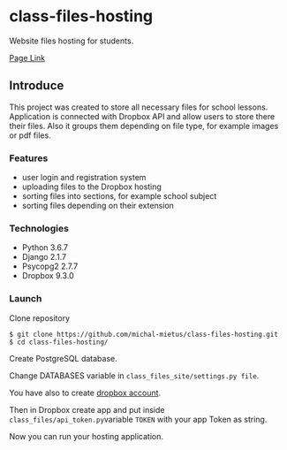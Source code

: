 # class-files-hosting
Website files hosting for students.

[Page Link](http://iel4.herokuapp.com/)

## Introduce
This project was created to store all necessary files for school lessons.
Application is connected with Dropbox API and allow users to store there their files. 
Also it groups them depending on file type, for example images or pdf files.

### Features
* user login and registration system
* uploading files to the Dropbox hosting
* sorting files into sections, for example school subject
* sorting files depending on their extension

### Technologies
* Python 3.6.7
* Django 2.1.7
* Psycopg2 2.7.7
* Dropbox 9.3.0

### Launch

Clone repository
```
$ git clone https://github.com/michal-mietus/class-files-hosting.git
$ cd class-files-hosting/
```

Create PostgreSQL database.

Change DATABASES variable in `class_files_site/settings.py file`.

You have also to create [dropbox account](https://www.dropbox.com/).

Then in Dropbox create app and put inside `class_files/api_token.py`variable `TOKEN` with your app Token as string.

Now you can run your hosting application.
